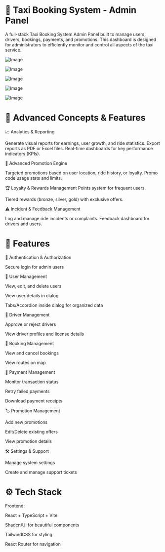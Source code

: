 # 🚖 Taxi Booking System - Admin Panel
A full-stack Taxi Booking System Admin Panel built to manage users, drivers, bookings, payments, and promotions. This dashboard is designed for administrators to efficiently monitor and control all aspects of the taxi service.

![Image](https://github.com/user-attachments/assets/ef73def3-dc7f-410b-bfb6-071da6eac890)

![Image](https://github.com/user-attachments/assets/4459b93c-bed8-4d8d-81e2-bf46fe526411)

![Image](https://github.com/user-attachments/assets/485c8ed1-c3a8-4c9d-a263-ae302b778c72)

![Image](https://github.com/user-attachments/assets/17502623-6990-4216-a91e-665adeb63976)

![Image](https://github.com/user-attachments/assets/c14ef5c1-0813-4ae5-8104-91cb8093d3ab)

# 🌟 Advanced Concepts & Features
 📈 Analytics & Reporting
 
Generate visual reports for earnings, user growth, and ride statistics.
Export reports as PDF or Excel files.
Real-time dashboards for key performance indicators (KPIs).


🎯 Advanced Promotion Engine

Targeted promotions based on user location, ride history, or loyalty.
Promo code usage stats and limits.

 🏆 Loyalty & Rewards Management
Points system for frequent users.

Tiered rewards (bronze, silver, gold) with exclusive offers.

 ⚠️ Incident & Feedback Management
 
Log and manage ride incidents or complaints.
Feedback dashboard for drivers and users.
# 📌 Features
🔐 Authentication & Authorization

Secure login for admin users

👤 User Management

View, edit, and delete users

View user details in dialog

Tabs/Accordion inside dialog for organized data

🚗 Driver Management

Approve or reject drivers

View driver profiles and license details

📅 Booking Management

View and cancel bookings

View routes on map

💸 Payment Management

Monitor transaction status

Retry failed payments

Download payment receipts

🏷️ Promotion Management

Add new promotions

Edit/Delete existing offers

View promotion details

🛠️ Settings & Support

Manage system settings

Create and manage support tickets

# ⚙️ Tech Stack
Frontend:

React + TypeScript + Vite

Shadcn/UI for beautiful components

TailwindCSS for styling

React Router for navigation
